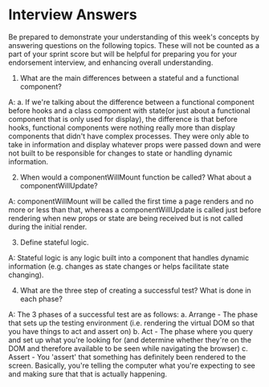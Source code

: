 # Interview Answers
Be prepared to demonstrate your understanding of this week's concepts by answering questions on the following topics. These will not be counted as a part of your sprint score but will be helpful for preparing you for your endorsement interview, and enhancing overall understanding.

1. What are the main differences between a stateful and a functional component?

A: a. If we're talking about the difference between a functional component before hooks and a class component with state(or just about a functional component that is only used for display), the difference is that before hooks, functional components were nothing really more than display components that didn't have complex processes. They were only able to take in information and display whatever props were passed down and were not built to be responsible for changes to state or handling dynamic information.

2. When would a componentWillMount function be called? What about a componentWillUpdate?

A: componentWillMount will be called the first time a page renders and no more or less than that, whereas a componentWillUpdate is called just before rendering when new props or state are being received but is not called during the initial render.

3. Define stateful logic.

A: Stateful logic is any logic built into a component that handles dynamic information (e.g. changes as state changes or helps facilitate state changing).

4. What are the three step of creating a successful test? What is done in each phase?

A: The 3 phases of a successful test are as follows:
    a. Arrange - The phase that sets up the testing environment (i.e. rendering the virtual DOM so that you have things to act and assert on)
    b. Act - The phase where you query and set up what you're looking for (and determine whether they're on the DOM and therefore available to be seen while navigating the browser)
    c. Assert - You 'assert' that something has definitely been rendered to the screen. Basically, you're telling the computer what you're expecting to see and making sure that that is actually happening.